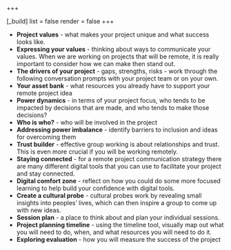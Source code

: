 +++

[_build]
 list = false
 render = false
+++
*   **Project values** - what makes your project unique and what success looks like. 
*   **Expressing your values** - thinking about ways to communicate your values. When we are working on projects that will be remote, it is really important to consider how we can make then stand out. 
*   **The drivers of your project** - gaps, strengths, risks - work through the following conversation prompts with your project team or on your own.
*   **Your asset bank** - what resources you already have to support your remote project idea
*   **Power dynamics** - in terms of your project focus, who tends to be impacted by decisions that are made, and who tends to make those decisions?
*   **Who is who?** - who will be involved in the project
*   **Addressing power imbalance** -  identify barriers to inclusion and ideas for overcoming them
*   **Trust builder** - effective group working  is about relationships and trust. This is even more crucial if you will be working remotely.
*   **Staying connected** - for a remote project communication strategy there are many different digital tools that you can use to  facilitate your project and stay connected. 
*   **Digital comfort zone** - reflect on how you could do some more focused learning to help build your confidence with digital tools.
*   **Create a cultural probe** - cultural probes work by revealing small insights into peoples’ lives, which can then inspire a group to come up with new ideas. 
*   **Session plan** - a place to think about and plan your individual sessions.
*   **Project planning timeline** - using the timeline tool, visually map out what you will need to do, when, and what resources you will need to do it. 
*   **Exploring evaluation** -  how you will measure the success of the project
